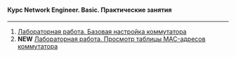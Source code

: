 #### Курс Network Engineer. Basic. Практические занятия
____

1. [Лабораторная работа. Базовая настройка коммутатора](Lab_1)
2. **NEW** [Лабораторная работа. Просмотр таблицы MAC-адресов коммутатора](Lab_2)